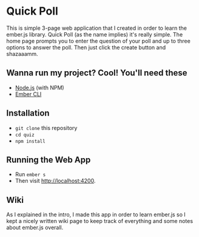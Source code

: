 # Quick Poll

This is simple 3-page web application that I created in order to learn the ember.js library. Quick Poll (as the name implies) it's really simple. The home page prompts you to enter the question of your poll and up to three options to answer the poll. Then just click the create button and shazaaamm.  

## Wanna run my project? Cool! You'll need these

* [Node.js](https://nodejs.org/) (with NPM)
* [Ember CLI](https://ember-cli.com/)

## Installation

* `git clone` this repository
* `cd quiz`
* `npm install`

## Running the Web App

* Run `ember s`
* Then visit [http://localhost:4200](http://localhost:4200).

## Wiki
As I explained in the intro, I made this app in order to learn ember.js so I kept a nicely written wiki page to keep track of everything and some notes about ember.js overall.
